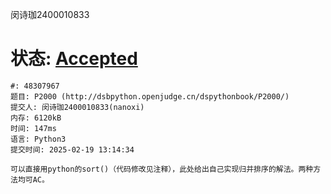 闵诗珈2400010833

# 状态: [Accepted](http://dsbpython.openjudge.cn/dspythonbook/solution/48307967/)

```
#: 48307967
题目: P2000 (http://dsbpython.openjudge.cn/dspythonbook/P2000/)
提交人: 闵诗珈2400010833(nanoxi)
内存: 6120kB
时间: 147ms
语言: Python3
提交时间: 2025-02-19 13:14:34
```



```
可以直接用python的sort()（代码修改见注释），此处给出自己实现归并排序的解法。两种方法均可AC。
```



